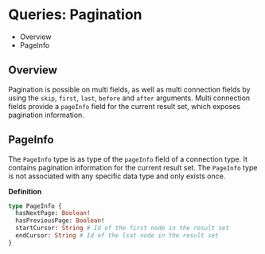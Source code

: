 # Queries: Pagination

* Overview
* PageInfo

## Overview

Pagination is possible on multi fields, as well as multi connection fields by using the `skip`, `first`, `last`, `before` and `after` arguments. Multi connection fields provide a `pageInfo` field for the current result set, which exposes pagination information. 

## PageInfo

The `PageInfo` type is as type of the `pageInfo` field of a connection type. It contains pagination information for the current result set. The `PageInfo` type is not associated with any specific data type and only exists once. 

**Definition**

```graphql
type PageInfo {
  hasNextPage: Boolean!
  hasPreviousPage: Boolean!
  startCursor: String # Id of the first node in the result set
  endCursor: String # Id of the lsat node in the result set
}
```
